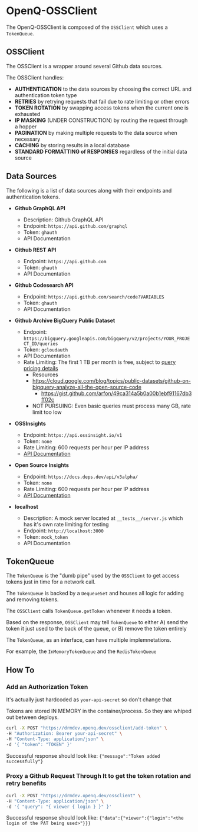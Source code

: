 # OpenQ-OSSClient

The OpenQ-OSSClient is composed of the `OSSClient` which uses a `TokenQueue`.

## OSSClient

The OSSClient is a wrapper around several Github data sources.

The OSSClient handles:

- **AUTHENTICATION** to the data sources by choosing the correct URL and authentication token type
- **RETRIES** by retrying requests that fail due to rate limiting or other errors
- **TOKEN ROTATION** by swapping access tokens when the current one is exhausted
- **IP MASKING** (UNDER CONSTRUCTION) by routing the request through a hopper
- **PAGINATION** by making multiple requests to the data source when necessary
- **CACHING** by storing results in a local database
- **STANDARD FORMATTING of RESPONSES** regardless of the initial data source

## Data Sources

The following is a list of data sources along with their endpoints and authentication tokens.

- **Github GraphQL API**
  - Description: Github GraphQL API
  - Endpoint: `https://api.github.com/graphql`
  - Token: `ghauth`
  - API Documentation

- **Github REST API**
  - Endpoint: `https://api.github.com`
  - Token: `ghauth`
  - API Documentation

- **Github Codesearch API**
  - Endpoint: `https://api.github.com/search/code?VARIABLES`
  - Token: `ghauth`
  - API Documentation

- **Github Archive BigQuery Public Dataset**
  - Endpoint: `https://bigquery.googleapis.com/bigquery/v2/projects/YOUR_PROJECT_ID/queries`
  - Token: `gcloudauth`
  - API Documentation
  - Rate Limiting: The first 1 TB per month is free, subject to [query pricing details](https://cloud.google.com/bigquery/pricing#analysis_pricing_models)
	- Resources
  	- https://cloud.google.com/blog/topics/public-datasets/github-on-bigquery-analyze-all-the-open-source-code
		- https://gist.github.com/arfon/49ca314a5b0a00b1ebf91167db3ff02c
	- NOT PURSUING: Even basic queries must process many GB, rate limit too low

- **OSSInsights** 
  - Endpoint: `https://api.ossinsight.io/v1`
  - Token: `none`
  - Rate Limiting: 600 requests per hour per IP address
  - [API Documentation](https://ossinsight.io/docs/api)

- **Open Source Insights**
  - Endpoint: `https://docs.deps.dev/api/v3alpha/`
  - Token: `none`
  - Rate Limiting: 600 requests per hour per IP address
  - [API Documentation](https://docs.deps.dev/)

- **localhost**
  - Description: A mock server located at `__tests__/server.js` which has it's own rate limiting for testing
  - Endpoint: `http://localhost:3000`
  - Token: `mock_token`
  - API Documentation

## TokenQueue

The `TokenQueue` is the "dumb pipe" used by the `OSSClient` to get access tokens just in time for a network call.

The `TokenQueue` is backed by a `DequeueSet` and houses all logic for adding and removing tokens.

The `OSSClient` calls `TokenQueue.getToken` whenever it needs a token.

Based on the response, `OSSClient` may tell `TokenQueue` to either A) send the token it just used to the back of the queue, or B) remove the token entirely

The `TokenQueue`, as an interface, can have multiple implemnetations.

For example, the `InMemoryTokenQueue` and the `RedisTokenQueue`

## How To

### Add an Authorization Token

It's actually just hardcoded as `your-api-secret` so don't change that

Tokens are stored IN MEMORY in the container/process. So they are whiped out between deploys.

```bash
curl -X POST "https://drmdev.openq.dev/ossclient/add-token" \
-H "Authorization: Bearer your-api-secret" \ 
-H "Content-Type: application/json" \
-d '{ "token": "TOKEN" }'
```

Successful response should look like: `{"message":"Token added successfully"}`

### Proxy a Github Request Through It to get the token rotation and retry benefits

```bash
curl -X POST "https://drmdev.openq.dev/ossclient" \
-H "Content-Type: application/json" \
-d '{ "query": "{ viewer { login } }" }'
```

Successful response should look like: `{"data":{"viewer":{"login":"<the login of the PAT being used>"}}}`